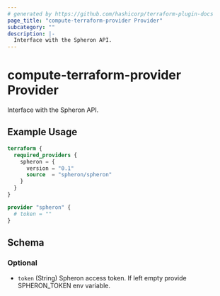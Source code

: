 ```yaml
---
# generated by https://github.com/hashicorp/terraform-plugin-docs
page_title: "compute-terraform-provider Provider"
subcategory: ""
description: |-
  Interface with the Spheron API.
---
```


# compute-terraform-provider Provider

Interface with the Spheron API.

## Example Usage

```terraform
terraform {
  required_providers {
    spheron = {
      version = "0.1"
      source  = "spheron/spheron"
    }
  }
}

provider "spheron" {
  # token = ""
}
```

<!-- schema generated by tfplugindocs -->
## Schema

### Optional

- `token` (String) Spheron access token. If left empty provide SPHERON_TOKEN env variable.
